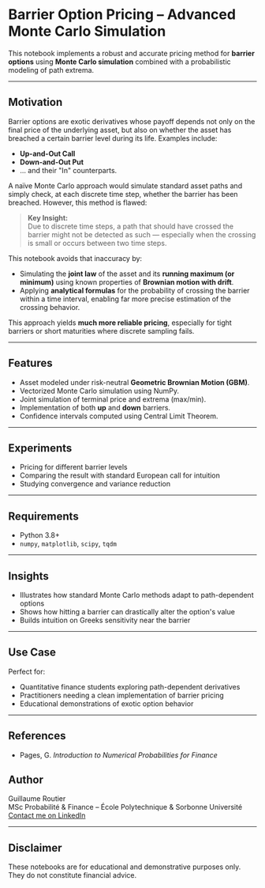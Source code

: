 # Barrier Option Pricing – Advanced Monte Carlo Simulation

This notebook implements a robust and accurate pricing method for **barrier options** using **Monte Carlo simulation** combined with a probabilistic modeling of path extrema.

---

## Motivation

Barrier options are exotic derivatives whose payoff depends not only on the final price of the underlying asset, but also on whether the asset has breached a certain barrier level during its life. Examples include:
- **Up-and-Out Call**
- **Down-and-Out Put**
- ... and their "In" counterparts.

A naïve Monte Carlo approach would simulate standard asset paths and simply check, at each discrete time step, whether the barrier has been breached. However, this method is flawed:

> **Key Insight:**  
> Due to discrete time steps, a path that should have crossed the barrier might not be detected as such — especially when the crossing is small or occurs between two time steps.

This notebook avoids that inaccuracy by:
- Simulating the **joint law** of the asset and its **running maximum (or minimum)** using known properties of **Brownian motion with drift**.
- Applying **analytical formulas** for the probability of crossing the barrier within a time interval, enabling far more precise estimation of the crossing behavior.

This approach yields **much more reliable pricing**, especially for tight barriers or short maturities where discrete sampling fails.

---

## Features

- Asset modeled under risk-neutral **Geometric Brownian Motion (GBM)**.
- Vectorized Monte Carlo simulation using NumPy.
- Joint simulation of terminal price and extrema (max/min).
- Implementation of both **up** and **down** barriers.
- Confidence intervals computed using Central Limit Theorem.

---

## Experiments

- Pricing for different barrier levels
- Comparing the result with standard European call for intuition
- Studying convergence and variance reduction

---

## Requirements

- Python 3.8+
- `numpy`, `matplotlib`, `scipy`, `tqdm`

---

## Insights

- Illustrates how standard Monte Carlo methods adapt to path-dependent options
- Shows how hitting a barrier can drastically alter the option's value
- Builds intuition on Greeks sensitivity near the barrier

---

## Use Case

Perfect for:
- Quantitative finance students exploring path-dependent derivatives
- Practitioners needing a clean implementation of barrier pricing
- Educational demonstrations of exotic option behavior

---

## References

- Pages, G. *Introduction to Numerical Probabilities for Finance*

## Author

Guillaume Routier  
MSc Probabilité & Finance – École Polytechnique & Sorbonne Université  
[Contact me on LinkedIn](https://www.linkedin.com/in/guillaume-routier/)

---

## Disclaimer

These notebooks are for educational and demonstrative purposes only. They do not constitute financial advice.
